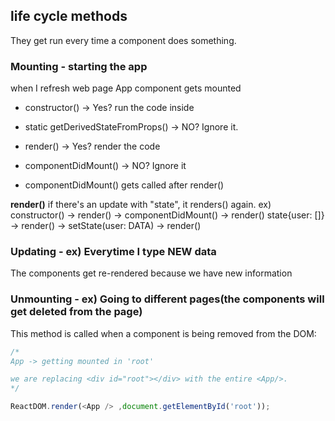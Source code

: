 ## life cycle methods

They get run every time a component does something.

### Mounting - starting the app

when I refresh web page 
App component gets mounted

- constructor() -> Yes? run the code inside 
- static getDerivedStateFromProps() -> NO? Ignore it.
- render() -> Yes? render the code
- componentDidMount() -> NO? Ignore it

- componentDidMount() gets called after render()

**render()**
if there's an update with "state", it renders() again.
ex) constructor() -> render() -> componentDidMount() -> render()
state{user: []} -> render() -> setState(user: DATA) -> render()



### Updating - ex) Everytime I type NEW data

The components get re-rendered because we have new information


### Unmounting - ex) Going to different pages(the components will get deleted from the page)

This method is called when a component is being removed from the DOM:




```js
/*
App -> getting mounted in 'root'

we are replacing <div id="root"></div> with the entire <App/>.
*/

ReactDOM.render(<App /> ,document.getElementById('root'));




```